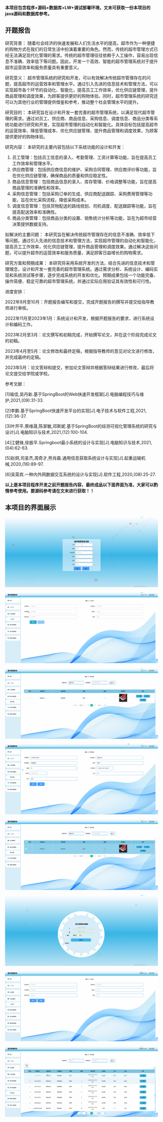 ****本项目包含程序+源码+数据库+LW+调试部署环境，文末可获取一份本项目的java源码和数据库参考。****

## ******开题报告******

研究背景：
随着社会经济的快速发展和人们生活水平的提高，超市作为一种便捷的购物方式在我们的日常生活中扮演着重要的角色。然而，传统的超市管理方式已经无法满足现代化管理的需求。传统的超市管理往往依赖于人工操作，容易出现信息不准确、效率低下等问题。因此，开发一个高效、智能的超市管理系统对于提升超市运营效率和服务质量具有重要意义。

研究意义：
超市管理系统的研究和开发，可以有效解决传统超市管理存在的问题，提高超市的运营效率和管理水平。通过引入先进的信息技术和管理方法，可以实现超市各个环节的自动化、智能化，提高员工工作效率，优化供应链管理，提升商品管理和调度效果，为顾客提供更好的购物体验。同时，超市管理系统的研究还可以为其他行业的管理提供借鉴和参考，推动整个社会管理水平的提升。

研究目的：
本研究旨在设计和开发一套完善的超市管理系统，以满足现代超市管理的需求。通过对员工、供应商、商品信息、采购信息、调度信息、商品分类等系统功能进行研究和开发，实现超市管理的自动化和智能化。具体目标包括提高超市的运营效率、降低管理成本、优化供应链管理、提升商品管理和调度效果，为顾客提供更好的购物体验。

研究内容： 本研究的主要内容包括以下系统功能的设计和开发：

  1. 员工管理：包括员工信息的录入、考勤管理、工资计算等功能，旨在提高员工工作效率和管理水平。
  2. 供应商管理：包括供应商信息的维护、采购合同管理、供应商评价等功能，旨在优化供应链管理，确保商品的质量和供应稳定性。
  3. 商品信息管理：包括商品信息的录入、库存管理、价格调整等功能，旨在提高商品管理的准确性和效率。
  4. 采购信息管理：包括采购订单的生成、供应商配送跟踪、采购费用管理等功能，旨在优化采购流程，降低采购成本。
  5. 调度信息管理：包括货物配送的路线规划、司机调度、配送跟踪等功能，旨在提高配送效率和准确性。
  6. 商品分类管理：包括商品分类的设置、销售统计分析等功能，旨在为超市经营决策提供数据支持。

拟解决的主要问题：
本研究旨在解决传统超市管理存在的信息不准确、效率低下等问题。通过引入先进的信息技术和管理方法，实现超市管理的自动化和智能化，提高员工工作效率，优化供应链管理，提升商品管理和调度效果。通过解决这些问题，可以提升超市的运营效率和服务质量，满足顾客日益增长的购物需求。

研究方案和预期成果：
本研究将采用系统开发的方法，结合先进的信息技术和管理理念，设计和开发一套完善的超市管理系统。通过需求分析、系统设计、编码实现和系统测试等步骤，逐步完成系统的开发和优化。预期成果包括一个功能完备、操作简便、稳定可靠的超市管理系统，并通过实际应用验证其有效性和可行性。

进度安排：

2022年9月至10月：开题报告编写和提交，完成开题报告的撰写并提交给指导教师进行审核。

2022年11月至2023年1月：系统设计和开发，根据开题报告的要求，进行系统设计和编码工作。

2023年2月至3月：论文撰写和初稿完成，开始撰写论文，并在这个阶段完成论文的初稿。

2023年4月至5月：论文修改和最终定稿，根据指导教师的意见对论文进行修改，并完成最终的定稿。

2023年5月：论文答辩和提交，参加论文答辩并根据答辩结果进行修改，最后将论文提交给学院或学校。

参考文献：

[1]喻佳,吴丹新.基于SpringBoot的Web快速开发框架[J].电脑编程技巧与维护,2021,(09):31-33.

[2]李鹏.基于SpringBoot快速开发平台的实现[J].电子技术与软件工程,2021,(12):36-37.

[3]叶开平,蔡维晟,陈家敏,邓斯妮.基于SpringBoot的综测可视化管理系统的研究与设计[J].电脑知识与技术,2021,(12):100-104.

[4]江健锋,徐振平.Springboot最小系统的设计与实现[J].电脑知识与技术,2021,(04):62-63.

[5]赵炯,司圣杰,周奇才,熊肖磊.通用信息获取系统设计与实现[J].起重运输机械,2020,(16):89-97.

[6]吴英宾.一种内外网数据交互系统的设计与实现[J].软件工程,2020,(08):25-27.

****以上是本项目程序开发之前开题报告内容，最终成品以下面界面为准，大家可以酌情参考使用。要源码参考请在文末进行获取！！****

## ******本项目的界面展示******

![](./res/830e2dc998634737be8cc0b90cd132c9.png)

![](./res/3221de28e9d04ac08fda287e061216c7.png)

![](./res/f4a659eb1df44b6f9b9906985c5a84e8.png)

![](./res/6bd0b1c603d44412abde8c9f648e04bb.png)

![](./res/c182e6564a6644e1862b9312f76f0036.png)

![](./res/ca71235f767544a4ac98ad7519ec4354.png)

![](./res/65e026c8758245f1822d1b7d56c7abdb.png)

![](./res/5522f86deba646aca443a2c24857b5cb.png)

